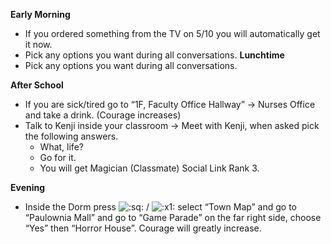 **Early Morning**

- If you ordered something from the TV on 5/10 you will automatically get it now.
- Pick any options you want during all conversations.
  **Lunchtime**
- Pick any options you want during all conversations.

**After School**

- If you are sick/tired go to “1F, Faculty Office Hallway” -> Nurses Office and take a drink. (Courage increases)
- Talk to Kenji inside your classroom -> Meet with Kenji, when asked pick the following answers.
  - What, life?
  - Go for it.
  - You will get Magician (Classmate) Social Link Rank 3.

**Evening**

- Inside the Dorm press ![:sq:](/assets/square.png) / ![:x1:](/assets/x1.png) select “Town Map” and go to “Paulownia Mall” and go to “Game Parade” on the far right side, choose “Yes” then “Horror House”. Courage will greatly increase.
